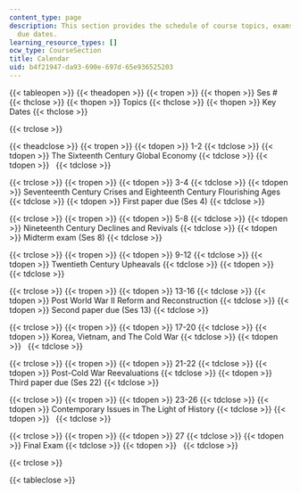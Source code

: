 ```yaml
---
content_type: page
description: This section provides the schedule of course topics, exams, and assignment
  due dates.
learning_resource_types: []
ocw_type: CourseSection
title: Calendar
uid: b4f21947-da93-690e-697d-65e936525203
---
```


{{< tableopen >}}
{{< theadopen >}}
{{< tropen >}}
{{< thopen >}}
Ses #
{{< thclose >}}
{{< thopen >}}
Topics
{{< thclose >}}
{{< thopen >}}
Key Dates
{{< thclose >}}

{{< trclose >}}

{{< theadclose >}}
{{< tropen >}}
{{< tdopen >}}
1-2
{{< tdclose >}}
{{< tdopen >}}
The Sixteenth Century Global Economy
{{< tdclose >}}
{{< tdopen >}}
 
{{< tdclose >}}

{{< trclose >}}
{{< tropen >}}
{{< tdopen >}}
3-4
{{< tdclose >}}
{{< tdopen >}}
Seventeenth Century Crises and Eighteenth Century Flourishing Ages
{{< tdclose >}}
{{< tdopen >}}
First paper due (Ses 4)
{{< tdclose >}}

{{< trclose >}}
{{< tropen >}}
{{< tdopen >}}
5-8
{{< tdclose >}}
{{< tdopen >}}
Nineteenth Century Declines and Revivals
{{< tdclose >}}
{{< tdopen >}}
Midterm exam (Ses 8)
{{< tdclose >}}

{{< trclose >}}
{{< tropen >}}
{{< tdopen >}}
9-12
{{< tdclose >}}
{{< tdopen >}}
Twentieth Century Upheavals
{{< tdclose >}}
{{< tdopen >}}
 
{{< tdclose >}}

{{< trclose >}}
{{< tropen >}}
{{< tdopen >}}
13-16
{{< tdclose >}}
{{< tdopen >}}
Post World War II Reform and Reconstruction
{{< tdclose >}}
{{< tdopen >}}
Second paper due (Ses 13)
{{< tdclose >}}

{{< trclose >}}
{{< tropen >}}
{{< tdopen >}}
17-20
{{< tdclose >}}
{{< tdopen >}}
Korea, Vietnam, and The Cold War
{{< tdclose >}}
{{< tdopen >}}
 
{{< tdclose >}}

{{< trclose >}}
{{< tropen >}}
{{< tdopen >}}
21-22
{{< tdclose >}}
{{< tdopen >}}
Post-Cold War Reevaluations
{{< tdclose >}}
{{< tdopen >}}
Third paper due (Ses 22)
{{< tdclose >}}

{{< trclose >}}
{{< tropen >}}
{{< tdopen >}}
23-26
{{< tdclose >}}
{{< tdopen >}}
Contemporary Issues in The Light of History
{{< tdclose >}}
{{< tdopen >}}
 
{{< tdclose >}}

{{< trclose >}}
{{< tropen >}}
{{< tdopen >}}
27
{{< tdclose >}}
{{< tdopen >}}
Final Exam
{{< tdclose >}}
{{< tdopen >}}
 
{{< tdclose >}}

{{< trclose >}}

{{< tableclose >}}